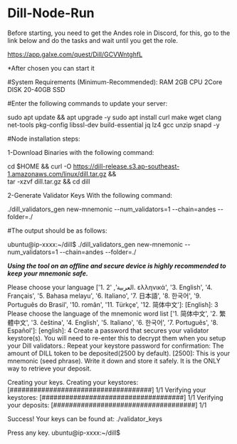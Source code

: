 # Dill-Node-Run

Before starting, you need to get the Andes role in Discord, for this, go to the link below and do the tasks and wait until you get the role.

 https://app.galxe.com/quest/Dill/GCVWntghfL

 *After chosen you can start it

  #System Requirements (Minimum-Recommended):
  RAM 2GB  	CPU 2Core  	DISK 20-40GB SSD

  #Enter the following commands to update your server:

  sudo apt update && apt upgrade -y
  sudo apt install curl make wget clang net-tools pkg-config libssl-dev build-essential jq lz4 gcc unzip snapd -y

#Node installation steps:

1-Download Binaries with the following command:

  cd $HOME && curl -O https://dill-release.s3.ap-southeast-1.amazonaws.com/linux/dill.tar.gz && \
  tar -xzvf dill.tar.gz && cd dill

2-Generate Validator Keys With the following command:

  ./dill_validators_gen new-mnemonic --num_validators=1 --chain=andes --folder=./

#The output should be as follows:

ubuntu@ip-xxxx:~/dill$ ./dill_validators_gen new-mnemonic --num_validators=1 --chain=andes --folder=./

***Using the tool on an offline and secure device is highly recommended to keep your mnemonic safe.***

Please choose your language ['1. العربية', '2. ελληνικά', '3. English', '4. Français', '5. Bahasa melayu', '6. Italiano', '7. 日本語', '8. 한국어', '9. Português do Brasil', '10. român', '11. Türkçe', '12. 简体中文']:  [English]: 3
Please choose the language of the mnemonic word list ['1. 简体中文', '2. 繁體中文', '3. čeština', '4. English', '5. Italiano', '6. 한국어', '7. Português', '8. Español']:  [english]: 4
Create a password that secures your validator keystore(s). You will need to re-enter this to decrypt them when you setup your Dill validators.:
Repeat your keystore password for confirmation:
The amount of DILL token to be deposited(2500 by default). [2500]:
This is your mnemonic (seed phrase). Write it down and store it safely. It is the ONLY way to retrieve your deposit.


Creating your keys.
Creating your keystores:	  [####################################]  1/1
Verifying your keystores:	  [####################################]  1/1
Verifying your deposits:	  [####################################]  1/1

Success!
Your keys can be found at: ./validator_keys


Press any key.
ubuntu@ip-xxxx:~/dill$
